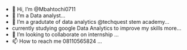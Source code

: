 - 👋 Hi, I’m @Mbahtochi0711
- 👀 I’m a Data analyst...
- 🌱 I’m a gradutate of data analytics @techquest stem academy...
-  currently studying google Data Analytics to improve my skills more... 
- 💞️ I’m looking to collaborate on internship ...
- 📫 How to reach me 08110565824 ...

<!---
Mbahtochi0711/Mbahtochi0711 is a ✨ special ✨ repository because its `README.md` (this file) appears on your GitHub profile.
You can click the Preview link to take a look at your changes.
--->
